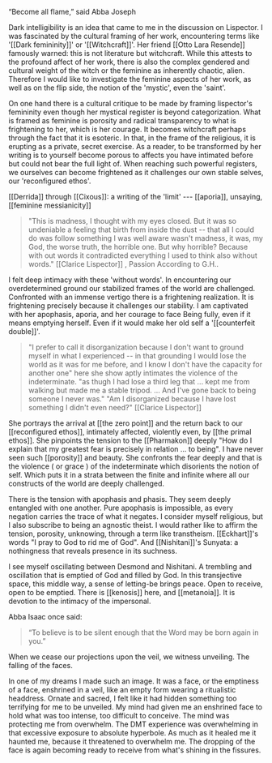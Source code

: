 
“Become all flame,” said Abba Joseph

Dark intelligibility is an idea that came to me in the discussion on Lispector. I was fascinated by the cultural framing of her work, encountering terms like '[[Dark femininity]]' or '[[Witchcraft]]'. Her friend [[Otto Lara Resende]] famously warned: this is not literature but witchcraft. While this attests to the profound affect of her work, there is also the complex gendered and cultural weight of the witch or the feminine as inherently chaotic, alien. Therefore I would like to investigate the feminine aspects of her work, as well as on the flip side, the notion of the 'mystic', even the 'saint'. 

On one hand there is a cultural critique to be made by framing lispector's femininity even though her mystical register is beyond categorization. What is framed as feminine is porosity and radical transparency to what is frightening to her, which is her courage. It becomes witchcraft perhaps through the fact that it is esoteric. In that, in the frame of the religious, it is erupting as a private, secret exercise. As a reader, to be transformed by her writing is to yourself become porous to affects you have intimated before but could not bear the full light of. When reaching such powerful registers, we ourselves can become frightened as it challenges our own stable selves, our 'reconfigured ethos'.

[[Derrida]] through [[Cixous]]: a writing of the 'limit' --- [[aporia]], unsaying, [[feminine messianicity]]

>"This is madness, I thought with my eyes closed. But it was so undeniable a feeling that birth from inside the dust -- that all I could do was follow something I was well aware wasn't madness, it was, my God, the worse truth, the horrible one. But why horrible? Because with out words it contradicted everything I used to think also without words." [[Clarice Lispector]] , Passion According to G.H..

I felt deep intimacy with these 'without words'. In encountering our overdetermined ground our stabilized frames of the world are challenged. Confronted with an immense vertigo there is a frightening realization. It is frightening precisely because it challenges our stability.  I am captivated with her apophasis, aporia, and her courage to face Being fully, even if it means emptying herself. Even if it would make her old self a '[[counterfeit double]]'.

>"I prefer to call it disorganization because I don't want to ground myself in what I experienced -- in that grounding I would lose the world as it was for me before, and I know I don't have the capacity for another one" here she show aptly intimates the violence of the indeterminate. "as thugh I had lose a third leg that ... kept me from walking but made me a stable tripod. ... And I've gone back to being someone I never was." "Am I disorganized because I have lost something I didn't even need?"  [[Clarice Lispector]]

She portrays the arrival at [[the zero point]] and the return back to our [[reconfigured ethos]], intimately affected, violently even, by [[the primal ethos]]. She pinpoints the tension to the [[Pharmakon]] deeply "How do I explain that my greatest fear is precisely in relation ... to being". I have never seen such [[porosity]] and beauty. She confronts the fear deeply and that is the violence ( or grace ) of the indeterminate which disorients the notion of self. Which puts it in a strata between the finite and infinite where all our constructs of the world are deeply challenged.

There is the tension with apophasis and phasis. They seem deeply entangled with one another. Pure apophasis is impossible, as every negation carries the trace of what it negates. I consider myself religious, but I also subscribe to being an agnostic theist. I would rather like to affirm the tension, porosity, unknowing, through a term like transtheism. [[Eckhart]]'s words "I pray to God to rid me of God". And [[Nishitani]]'s Sunyata: a nothingness that reveals presence in its suchness. 

I see myself oscillating between Desmond and Nishitani. A trembling and oscillation that is emptied of God and filled by God. In this transjective space, this middle way, a sense of letting-be brings peace. Open to receive, open to be emptied. There is [[kenosis]] here, and [[metanoia]]. It is devotion to the intimacy of the impersonal.

Abba Isaac once said:

> “To believe is to be silent enough that the Word may be born again in you.”

When we cease our projections upon the veil, we witness unveiling. The falling of the faces.

In one of my dreams I made such an image. It was a face, or the emptiness of a face, enshrined in a veil, like an empty form wearing a ritualistic headdress. Ornate and sacred, I felt like it had hidden something too terrifying for me to be unveiled. My mind had given me an enshrined face to hold what was too intense, too difficult to conceive. The mind was protecting me from overwhelm. The DMT experience was overwhelming in that excessive exposure to absolute hyperbole. As much as it healed me it haunted me, because it threatened to overwhelm me. The dropping of the face is again becoming ready to receive from what's shining in the fissures.





